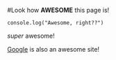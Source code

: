 #Look how **AWESOME** this page is!

`console.log("Awesome, right??")`

*super* awesome!

[Google](https://www.google.com/) is also an awesome site!
